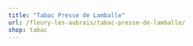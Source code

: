 ```yaml
---
title: "Tabac Presse de Lamballe"
url: /fleury-les-aubrais/tabac-presse-de-lamballe/
shop: tabac
---
```

